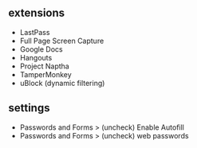 ## extensions
- LastPass
- Full Page Screen Capture
- Google Docs
- Hangouts
- Project Naptha
- TamperMonkey
- uBlock (dynamic filtering)

## settings
- Passwords and Forms > (uncheck) Enable Autofill
- Passwords and Forms > (uncheck) web passwords

